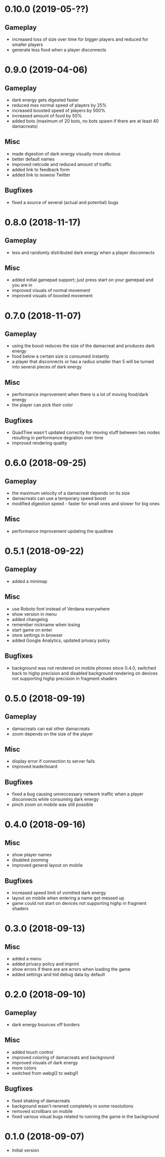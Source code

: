 # 0.10.0 (2019-05-??)

## Gameplay
* increased loss of size over time for bigger players and reduced for smaller players
* generate less food when a player disconnects

# 0.9.0 (2019-04-06)

## Gameplay
* dark energy gets digested faster
* reduced max normal speed of players by 25% 
* increased boosted speed of players by 500%
* increased amount of food by 50%
* added bots (maximum of 20 bots, no bots spawn if there are at least 40 damacreats)

## Misc
* made digestion of dark energy visually more obvious
* better default names
* improved netcode and reduced amount of traffic
* added link to feedback form
* added link to isowosi Twitter

## Bugfixes
* fixed a source of several (actual and potential) bugs

# 0.8.0 (2018-11-17)

## Gameplay
* less and randomly distributed dark energy when a player disconnects

## Misc
* added initial gamepad support; just press start on your gamepad and you are in
* improved visuals of normal movement
* improved visuals of boosted movement

# 0.7.0 (2018-11-07)

## Gameplay
* using the boost reduces the size of the damacreat and produces dark energy
* food below a certain size is consumed instantly
* a player that disconnects or has a radius smaller than 5 will be turned into several pieces of dark energy 

## Misc
* performance improvement when there is a lot of moving food/dark energy
* the player can pick their color

## Bugfixes
* QuadTree wasn't updated correctly for moving stuff between two nodes resulting in performance degration over time
* improved rendering quality

# 0.6.0 (2018-09-25)

## Gameplay
* the maximum velocity of a damacreat depends on its size
* damacreats can use a temporary speed boost
* modified digestion speed - faster for small ones and slower for big ones

## Misc
* performance improvement updating the quadtree

# 0.5.1 (2018-09-22)

## Gameplay
* added a minimap

## Misc
* use Roboto font instead of Verdana everywhere
* show version in menu
* added changelog
* remember nickname when losing
* start game on enter
* store settings in browser
* added Google Analytics, updated privacy policy

## Bugfixes
* background was not rendered on mobile phones since 0.4.0, switched back to highp precision and disabled background rendering on devices not supporting highp precision in fragment shaders

# 0.5.0 (2018-09-19)

## Gameplay
* damacreats can eat other damacreats
* zoom depends on the size of the player

## Misc
* display error if connection to server fails
* improved leaderboard

## Bugfixes
* fixed a bug causing unneccessary network traffic when a player disconnects while consuming dark energy
* pinch zoom on mobile was still possible

# 0.4.0 (2018-09-16)

## Misc
* show player names
* disabled zooming
* improved general layout on mobile

## Bugfixes
* increased speed limit of vomitted dark energy
* layout on mobile when entering a name got messed up
* game could not start on devices not supporting highp in fragment shaders

# 0.3.0 (2018-09-13)

## Misc
* added a menu
* added privacy policy and imprint
* show errors if there are are errors when loading the game
* added settings and hid debug data by default

# 0.2.0 (2018-09-10)

## Gameplay
* dark energy bounces off borders

## Misc
* added touch control
* improved coloring of damacreats and background
* improved visuals of dark energy
* more colors
* switched from webgl2 to webgl1

## Bugfixes
* fixed shaking of damacreats
* background wasn't renered completely in some resolutions
* removed scrollbars on mobile
* fixed various visual bugs related to running the game in the background

# 0.1.0 (2018-09-07)

* Initial version